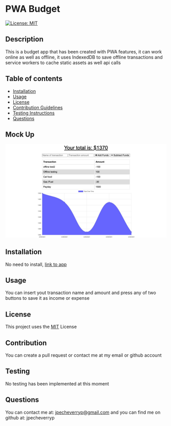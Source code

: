 # PWA Budget
  [![License: MIT](https://img.shields.io/badge/License-MIT-yellow.svg)](https://opensource.org/licenses/MIT)
## Description
This is a budget app that has been created with PWA features, it can work online as well as offline, it uses IndexedDB to save offline transactions and service workers to cache static assets as well api calls
## Table of contents
- [Installation](#installation)
- [Usage](#usage)
- [License](#license)
- [Contribution Guidelines](#contribution)
- [Testing Instructions](#testing)
- [Questions](#questions)
## Mock Up
![mockup](readme-assets/budgetTrackerPWA.png)
## Installation
No need to install, [link to app ](https://stormy-brook-33815.herokuapp.com/)
## Usage
You can insert yout transaction name and amount and press any of two buttons to save it as income or expense
## License
This project uses the [MIT](LICENSE) License 
## Contribution
You can create a pull request or contact me at my email or github account
## Testing
No testing has been implemented at this moment
## Questions
You can contact me at: 
jpecheverryp@gmail.com
and you can find me on github at:
jpecheverryp

